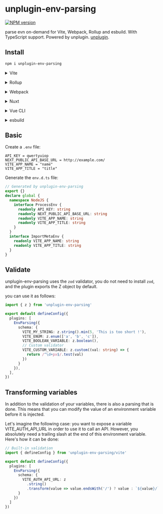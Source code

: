 # unplugin-env-parsing

[![NPM version](https://img.shields.io/npm/v/unplugin-env-parsing?color=a1b858&label=)](https://www.npmjs.com/package/unplugin-env-parsing)

parse evn on-demand for Vite, Webpack, Rollup and esbuild. With TypeScript support. Powered by unplugin. [unplugin](https://github.com/unjs/unplugin).

## Install

```bash
npm i unplugin-env-parsing
```

<details>
<summary>Vite</summary><br>

```ts
// vite.config.ts
import EnvParsing from 'unplugin-env-parsing/vite'

export default defineConfig({
  plugins: [
    EnvParsing({ /* options */ }),
  ],
})
```

Example: [`playground/`](./playground/)

<br></details>

<details>
<summary>Rollup</summary><br>

```ts
// rollup.config.js
import EnvParsing from 'unplugin-env-parsing/rollup'

export default {
  plugins: [
    EnvParsing({ /* options */ }),
  ],
}
```

<br></details>


<details>
<summary>Webpack</summary><br>

```ts
// webpack.config.js
module.exports = {
  /* ... */
  plugins: [
    require('unplugin-env-parsing/webpack')({ /* options */ })
  ]
}
```

<br></details>

<details>
<summary>Nuxt</summary><br>

```ts
// nuxt.config.js
export default {
  buildModules: [
    ['unplugin-env-parsing/nuxt', { /* options */ }],
  ],
}
```

> This module works for both Nuxt 2 and [Nuxt Vite](https://github.com/nuxt/vite)

<br></details>

<details>
<summary>Vue CLI</summary><br>

```ts
// vue.config.js
module.exports = {
  configureWebpack: {
    plugins: [
      require('unplugin-env-parsing/webpack')({ /* options */ }),
    ],
  },
}
```

<br></details>

<details>
<summary>esbuild</summary><br>

```ts
// esbuild.config.js
import { build } from 'esbuild'
import EnvParsing from 'unplugin-env-parsing/esbuild'

build({
  plugins: [EnvParsing()],
})
```

<br></details>

## Basic

Create a `.env` file:

```
API_KEY = qwertyuiop
NEXT_PUBLIC_API_BASE_URL = http://example.com/
VITE_APP_NAME = "name"
VITE_APP_TITLE = "title"
```

Generate the `env.d.ts` file:

```ts
// Generated by unplugin-env-parsing
export {}
declare global {
  namespace NodeJS {
    interface ProcessEnv {
      readonly API_KEY: string
      readonly NEXT_PUBLIC_API_BASE_URL: string
      readonly VITE_APP_NAME: string
      readonly VITE_APP_TITLE: string
    }
  }
  interface ImportMetaEnv {
    readonly VITE_APP_NAME: string
    readonly VITE_APP_TITLE: string
  }
}
```

## Validate

unplugin-env-parsing uses the `zod` validator, you do not need to install `zod`, and the plugin exports the Z object by default.

you can use it as follows:

```ts
import { z } from 'unplugin-env-parsing'

export default defineConfig({
  plugins: [
    EnvParsing({
      schema: {
        VITE_MY_STRING: z.string().min(5, 'This is too short !'),
        VITE_ENUM: z.enum(['a', 'b', 'c']),
        VITE_BOOLEAN_VARIABLE: z.boolean(),
        // Custom validator
        VITE_CUSTOM_VARIABLE: z.custom((val: string) => {
          return /^\d+px$/.test(val)
        })
      }
    }),
  ],
})
```

## Transforming variables

In addition to the validation of your variables, there is also a parsing that is done. This means that you can modify the value of an environment variable before it is injected.

Let's imagine the following case: you want to expose a variable VITE_AUTH_API_URL in order to use it to call an API. However, you absolutely need a trailing slash at the end of this environment variable. Here's how it can be done:

```ts
// Built-in validation
import { defineConfig } from 'unplugin-env-parsing/vite'

export default defineConfig({
  plugins: [
    EnvParsing({
      schema: {
        VITE_AUTH_API_URL: z
          .string()
          .transform(value => value.endsWith('/') ? value : `${value}/`),
      }
    })
  ]
})
```

